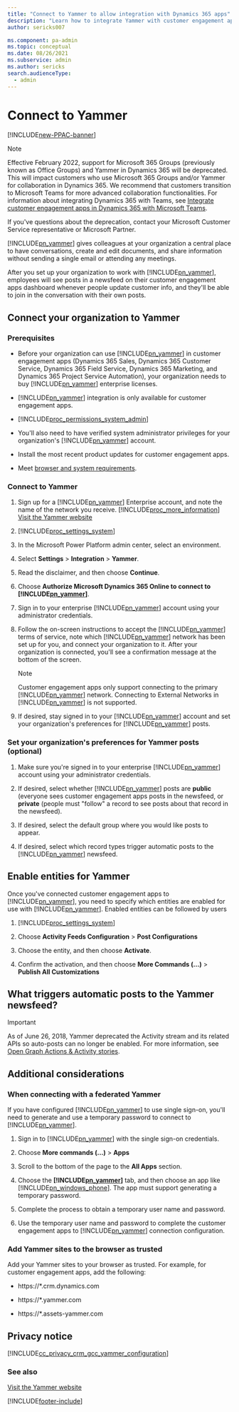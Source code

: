 ```yaml
---
title: "Connect to Yammer to allow integration with Dynamics 365 apps"
description: "Learn how to integrate Yammer with customer engagement apps to enable newsfeeds and conversations within app dashboards."
author: sericks007

ms.component: pa-admin
ms.topic: conceptual
ms.date: 08/26/2021
ms.subservice: admin
ms.author: sericks
search.audienceType: 
  - admin
---
```

# Connect to Yammer 

[!INCLUDE[new-PPAC-banner](~/includes/new-PPAC-banner.md)]

<!-- legacy procedure -->

> [!NOTE]
> Effective February 2022, support for Microsoft 365 Groups (previously known as Office Groups) and Yammer in Dynamics 365 will be deprecated. This will impact customers who use Microsoft 365 Groups and/or Yammer for collaboration in Dynamics 365. We recommend that customers transition to Microsoft Teams for more advanced collaboration functionalities. For information about integrating Dynamics 365 with Teams, see [Integrate customer engagement apps in Dynamics 365 with Microsoft Teams](/dynamics365/teams-integration/teams-integration).
> 
> If you've questions about the deprecation, contact your Microsoft Customer Service representative or Microsoft Partner.

[!INCLUDE[pn_yammer](../includes/pn-yammer.md)] gives colleagues at your organization a central place to have conversations, create and edit documents, and share information without sending a single email or attending any meetings.  
  
 After you set up your organization to work with [!INCLUDE[pn_yammer](../includes/pn-yammer.md)], employees will see posts in a newsfeed on their customer engagement apps dashboard whenever people update customer info, and they'll be able to join in the conversation with their own posts.  
  
## Connect your organization to Yammer  
  
### Prerequisites  
  
- Before your organization can use [!INCLUDE[pn_yammer](../includes/pn-yammer.md)] in customer engagement apps (Dynamics 365 Sales, Dynamics 365 Customer Service, Dynamics 365 Field Service, Dynamics 365 Marketing, and Dynamics 365 Project Service Automation), your organization needs to buy [!INCLUDE[pn_yammer](../includes/pn-yammer.md)] enterprise licenses.  

- [!INCLUDE[pn_yammer](../includes/pn-yammer.md)] integration is only available for customer engagement apps.
  
- [!INCLUDE[proc_permissions_system_admin](../includes/proc-permissions-system-admin.md)]  
  
- You'll also need to have verified system administrator privileges for your organization's [!INCLUDE[pn_yammer](../includes/pn-yammer.md)] account.  
  
- Install the most recent product updates for customer engagement apps.  
  
- Meet [browser and system requirements](https://support.office.com/article/Yammer-admin-guide-a9c206d4-fb18-4250-bec6-e783b926e4f6).  
  
### Connect to Yammer  
  
1. Sign up for a [!INCLUDE[pn_yammer](../includes/pn-yammer.md)] Enterprise account, and note the name of the network you receive. [!INCLUDE[proc_more_information](../includes/proc-more-information.md)] [Visit the Yammer website](https://go.microsoft.com/fwlink/p/?LinkID=272440)  
  
2. [!INCLUDE[proc_settings_system](../includes/proc-settings-system.md)]  
  
3. In the Microsoft Power Platform admin center, select an environment. 

4. Select **Settings** > **Integration** > **Yammer**.  
  
5. Read the disclaimer, and then choose **Continue**.  
  
6. Choose **Authorize Microsoft Dynamics 365 Online to connect to [!INCLUDE[pn_yammer](../includes/pn-yammer.md)]**.  
  
7. Sign in to your enterprise [!INCLUDE[pn_yammer](../includes/pn-yammer.md)] account using your administrator credentials.  
  
8. Follow the on-screen instructions to accept the [!INCLUDE[pn_yammer](../includes/pn-yammer.md)] terms of service, note which [!INCLUDE[pn_yammer](../includes/pn-yammer.md)] network has been set up for you, and connect your organization to it. After your organization is connected, you'll see a confirmation message at the bottom of the screen.  
  
   > [!NOTE]
   > Customer engagement apps only support connecting to the primary [!INCLUDE[pn_yammer](../includes/pn-yammer.md)] network. Connecting to External Networks in [!INCLUDE[pn_yammer](../includes/pn-yammer.md)] is not supported.  
  
9. If desired, stay signed in to your [!INCLUDE[pn_yammer](../includes/pn-yammer.md)] account and set your organization's preferences for [!INCLUDE[pn_yammer](../includes/pn-yammer.md)] posts.  
  
### Set your organization's preferences for Yammer posts (optional)  
  
1. Make sure you're signed in to your enterprise [!INCLUDE[pn_yammer](../includes/pn-yammer.md)] account using your administrator credentials.  
  
2. If desired, select whether [!INCLUDE[pn_yammer](../includes/pn-yammer.md)] posts are **public** (everyone sees customer engagement apps posts in the newsfeed, or **private** (people must "follow" a record to see posts about that record in the newsfeed).  
  
3. If desired, select the default group where you would like posts to appear.  
  
4. If desired, select which record types trigger automatic posts to the [!INCLUDE[pn_yammer](../includes/pn-yammer.md)] newsfeed.  
  
## Enable entities for Yammer  
 Once you've connected customer engagement apps to [!INCLUDE[pn_yammer](../includes/pn-yammer.md)], you need to specify which entities are enabled for use with [!INCLUDE[pn_yammer](../includes/pn-yammer.md)]. Enabled entities can be followed by users  
  
1. [!INCLUDE[proc_settings_system](../includes/proc-settings-system.md)]  
  
2. Choose **Activity Feeds Configuration** > **Post Configurations**  
  
3. Choose the entity, and then choose **Activate**.  
  
4. Confirm the activation, and then choose **More Commands (…)** > **Publish All Customizations**  
  
## What triggers automatic posts to the Yammer newsfeed?  

> [!IMPORTANT]
> As of June 26, 2018, Yammer deprecated the Activity stream and its related APIs so auto-posts can no longer be enabled. For more information, see [Open Graph Actions & Activity stories](https://developer.yammer.com/blog/open-graph-actions-activity-stories).

## Additional considerations  
  
### When connecting with a federated Yammer  
 If you have configured [!INCLUDE[pn_yammer](../includes/pn-yammer.md)] to use single sign-on, you'll need to generate and use a temporary password to connect to [!INCLUDE[pn_yammer](../includes/pn-yammer.md)].  
  
1. Sign in to [!INCLUDE[pn_yammer](../includes/pn-yammer.md)] with the single sign-on credentials.  
  
2. Choose **More commands (…)** > **Apps**  
  
3. Scroll to the bottom of the page to the **All Apps** section.  
  
4. Choose the **[!INCLUDE[pn_yammer](../includes/pn-yammer.md)]** tab, and then choose an app like [!INCLUDE[pn_windows_phone](../includes/pn-windows-phone.md)]. The app must support generating a temporary password.  
  
5. Complete the process to obtain a temporary user name and password.  
  
6. Use the temporary user name and password to complete the customer engagement apps to [!INCLUDE[pn_yammer](../includes/pn-yammer.md)] connection configuration.  
  
### Add Yammer sites to the browser as trusted  
 Add your Yammer sites to your browser as trusted. For example, for customer engagement apps, add the following:  
  
- https://*.crm.dynamics.com  
  
- https://*.yammer.com  
  
- https://*.assets-yammer.com  
  
## Privacy notice  
[!INCLUDE[cc_privacy_crm_gcc_yammer_configuration](../includes/cc-privacy-crm-gcc-yammer-configuration.md)]
  
### See also  
 [Visit the Yammer website](https://go.microsoft.com/fwlink/p/?LinkID=272440)


[!INCLUDE[footer-include](../includes/footer-banner.md)]
